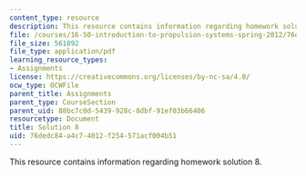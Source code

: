 ```yaml
---
content_type: resource
description: This resource contains information regarding homework solution 8.
file: /courses/16-50-introduction-to-propulsion-systems-spring-2012/76dedc84a4c74012f254571acf004b51_MIT16_50S12_sol8.pdf
file_size: 561892
file_type: application/pdf
learning_resource_types:
- Assignments
license: https://creativecommons.org/licenses/by-nc-sa/4.0/
ocw_type: OCWFile
parent_title: Assignments
parent_type: CourseSection
parent_uid: 88bc7c0d-5439-928c-8dbf-91ef03b66406
resourcetype: Document
title: Solution 8
uid: 76dedc84-a4c7-4012-f254-571acf004b51
---
```

This resource contains information regarding homework solution 8.